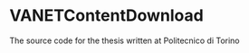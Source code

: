 VANETContentDownload
====================

The source code for the thesis written at Politecnico di Torino
